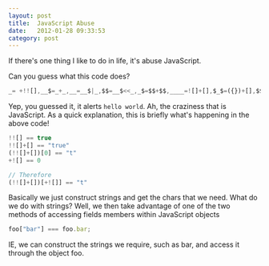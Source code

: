 ```yaml
---
layout: post
title:  JavaScript Abuse
date:   2012-01-28 09:33:53
category: post
---
```


If there's one thing I like to do in life, it's abuse JavaScript.

Can you guess what this code does?

<!-- prettier-ignore -->
```javascript
_= +!![],__$=_+_,__=__$|_,$$=__$<<_,_$=$$+$$,____=![]+[],$_$=({})+[],$$$=[][_]+[],$__=$_$[_],$$_=(!![]+[])[_],_$_=$_$[__<<_],$_$$=____[$$],$=[][____[__]+$__+$$_+_$_] + [],_$$=____[__$],$_$_="h",___=[][($__$=$[__]+$__+$[__$]+____[__]+_$_+$$_+$[_]+$[__]+_$_+$__+$$_)][$__$]($$_+$_$$+_$_+$[_]+$$_+$[__$]+$[_$]+_$_+$_$_+$$$[$$+_]+____[__])(),___[____[_]+_$$+$_$$+$$_+_$_]($_$_+$_$$+_$$+_$$+$__+$[_$]+($$__=___+[])[$$__[_$$+$_$$+$$$[_]+([[]+[]][+[]][$__$]+[])[_$+$$+__$]+_$_+$_$_]-__$]+$__+$$_+_$$+$$$[_$])
```

Yep, you guessed it, it alerts `hello world`. Ah, the craziness that is JavaScript.
As a quick explanation, this is briefly what's happening in the above code!

<!-- prettier-ignore -->
```javascript
!![] == true
!![]+[] == "true"
(!![]+[])[0] == "t"
+![] == 0

// Therefore
(!![]+[])[+![]] == "t"
```

Basically we just construct strings and get the chars that we need. What do we do with strings? Well, we then take advantage of one of the two methods of accessing fields members within JavaScript objects

```javascript
foo["bar"] === foo.bar;
```

IE, we can construct the strings we require, such as bar, and access it through the object foo.
